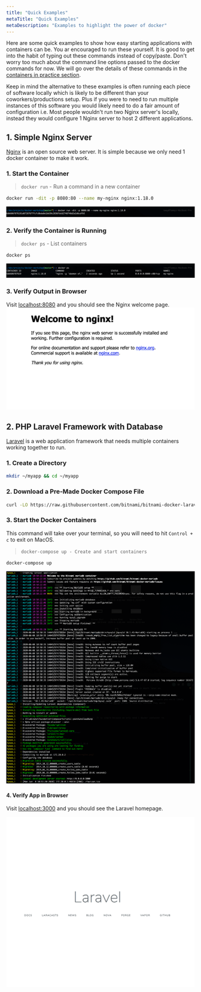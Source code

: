 ```yaml
---
title: "Quick Examples"
metaTitle: "Quick Examples"
metaDescription: "Examples to highlight the power of docker"
---
```


Here are some quick examples to show how easy starting applications with containers can be. You ar encouraged to run
these yourself. It is good to get into the habit of typing out these commands instead of copy/paste. Don't worry too much
about the command line options passed to the docker commands for now. We will go over the details of these commands in
the [containers in practice section](containers-in-practice).

Keep in mind the alternative to these examples is often running each piece of software locally which is likely to be
different than your coworkers/productions setup. Plus if you were to need to run multiple instances of this software you would likely
need to do a fair amount of configuration i.e. Most people wouldn't run two Nginx server's locally, instead they would
configure 1 Nginx server to host 2 different applications.

## 1. Simple Nginx Server
[Nginx](https://www.nginx.com/) is an open source web server. It is simple because we only need 1 docker container to
make it work.

### 1. Start the Container
> `docker run` - Run a command in a new container

```bash
docker run -dit -p 8080:80 --name my-nginx nginx:1.18.0
```

![docker run my-nginx output](./images/docker-run-nginx.png)

### 2. Verify the Container is Running
> `docker ps` - List containers
```bash
docker ps
```
![docker ps output](./images/docker-ps-nginx.png)

### 3. Verify Output in Browser
Visit [localhost:8080](http://localhost:8080) and you should see the Nginx welcome page.
![nginx welcome page](./images/nginx-web.png)

## 2. PHP Laravel Framework with Database
[Laravel](https://laravel.com/) is a web application framework that needs multiple containers working together to run.

### 1. Create a Directory
```bash
mkdir ~/myapp && cd ~/myapp
```

### 2. Download a Pre-Made Docker Compose File
```bash
curl -LO https://raw.githubusercontent.com/bitnami/bitnami-docker-laravel/master/docker-compose.yml
```

### 3. Start the Docker Containers
This command will take over your terminal, so you will need to hit `Control + c` to exit on MacOS.

> `docker-compose up - Create and start containers`
```bash
docker-compose up
```
![docker-compose up laravel output](./images/docker-compose-up-laravel.png)

#### 4. Verify App in Browser
Visit [localhost:3000](http://localhost:3000) and you should see the Laravel homepage.

![laravel web homepage](./images/laravel-web.png)
